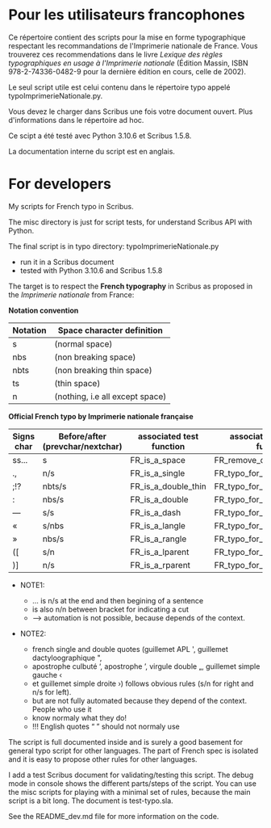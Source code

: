 # Pour les utilisateurs francophones

Ce répertoire contient des scripts pour la mise en forme typographique respectant les recommandations de l'Imprimerie nationale de France. Vous trouverez ces recommendations dans le livre *Lexique des règles typographiques en usage à l'Imprimerie nationale* (Édition Massin, ISBN 978-2-74336-0482-9 pour la dernière édition en cours, celle de 2002). 

Le seul script utile est celui contenu dans le répertoire typo appelé typoImprimerieNationale.py.

Vous devez le charger dans Scribus une fois votre document ouvert. Plus d'informations dans le répertoire ad hoc.

Ce scipt a été testé avec Python 3.10.6 et Scribus 1.5.8.

La documentation interne du script est en anglais.

# For developers
 
 My scripts for French typo in Scribus.
 
 The misc directory is just for script tests, for understand Scribus API with Python.
 
 The final script is in typo directory: typoImprimerieNationale.py
 
 * run it in a Scribus document
 * tested with Python 3.10.6 and Scribus 1.5.8
 
 The target is to respect the **French typography** in Scribus as proposed in the *Imprimerie nationale* from France:
 
 __Notation convention__
 
| Notation | Space character definition |
|----------| ------------------|
|   s   | (normal space)|
|   nbs | (non breaking space)|
|   nbts| (non breaking thin space)|
|   ts  | (thin space)|
|   n   | (nothing, i.e all except space)|
 
 
 __Official French typo by Imprimerie nationale française__

 |Signs char|Before/after (prevchar/nextchar) | associated test function|  associated correction function|
 | -----|-------------------|-------------------------|--------------------------------|
 |ss... |  s                |FR_is_a_space            | FR_remove_duplicated_spaces    |
 |.,    |  n/s              |FR_is_a_single           | FR_typo_for_single             |
 |;!?   |  nbts/s           |FR_is_a_double_thin      | FR_typo_for_double_thin        |
 |:     |  nbs/s            |FR_is_a_double           | FR_typo_for_double             |
 |—     |  s/s              |FR_is_a_dash             | FR_typo_for_dash               |
 |«     |  s/nbs            |FR_is_a_langle           | FR_typo_for_rangle             |
 |»     |  nbs/s            |FR_is_a_rangle           | FR_typo_for_langle             |
 |([    |  s/n              |FR_is_a_lparent          | FR_typo_for_oparent            |
 |)]    |  n/s              |FR_is_a_rparent          | FR_typo_for_cparent            |

* NOTE1: 
   - … is n/s at the end and then begining of a sentence
   - is also n/n between bracket for indicating a cut
   -  --> automation is not possible, because depends of the context.

* NOTE2: 
   - french single and double quotes (guillemet APL ', guillemet dactyloographique ",
   - apostrophe culbuté ‘, apostrophe ’, virgule double „, guillemet simple gauche ‹
   - et guillemet simple droite ›) follows obvious rules (s/n for right and n/s for left).
   - but are not fully automated because they depend of the context. People who use it
   - know normaly what they do!
   -  !!! English quotes “ ” should not normaly use
 
 The script is full documented inside and is surely a good basement for general typo script for other languages. The part of French spec is isolated and it is easy to propose other rules for other languages.
 
 I add a test Scribus document for validating/testing this script. The debug mode in console shows the different parts/steps of the script. You can use the misc scripts for playing with a minimal set of rules, because the main script is a bit long. The document is test-typo.sla.

See the README_dev.md file for more information on the code.
